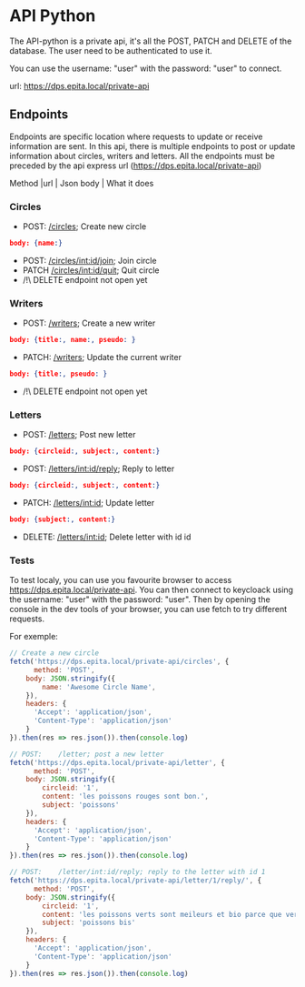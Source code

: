 # API Python

The API-python is a private api, it's all the POST, PATCH and DELETE of the database. The user need to be authenticated to use it.

You can use the username: "user" with the password: "user" to connect.

url: https://dps.epita.local/private-api

## Endpoints
Endpoints are specific location where requests to update or receive information are sent.
In this api, there is multiple endpoints to post or update information about circles, writers and letters.
All the endpoints must be preceded by the api express url (https://dps.epita.local/private-api)

Method     |url                        | Json body                         | What it does

### Circles
- POST:    [/circles](https://dps.epita.local/public-api/circles); Create new circle
```json
body: {name:}
```
- POST:    [/circles/int:id/join](https://dps.epita.local/public-api/circles/int:id/join); Join circle
- PATCH    [/circles/int:id/quit](https://dps.epita.local/public-api/circles/int:id/quit); Quit circle
- /!\ DELETE endpoint not open yet

### Writers
 - POST:    [/writers](https://dps.epita.local/public-api/writers); Create a new writer
 ```json                 
 body: {title:, name:, pseudo: }
 ```
 - PATCH:   [/writers](https://dps.epita.local/public-api/writers); Update the current writer
  ```json                 
 body: {title:, pseudo: }
 ```
 - /!\ DELETE endpoint not open yet


### Letters
 - POST:    [/letters](https://dps.epita.local/public-api/letters); Post new letter              
 ```json
 body: {circleid:, subject:, content:}
 ```
 - POST:    [/letters/int:id/reply](https://dps.epita.local/public-api/letters/int:id/reply); Reply to letter
 ```json
 body: {circleid:, subject:, content:}
 ``` 
 - PATCH:   [/letters/int:id](https://dps.epita.local/public-api/letters/int:id); Update letter
 ```json
 body: {subject:, content:}             
 ```
 - DELETE:  [/letters/int:id](https://dps.epita.local/public-api/letters/int:id);                                               Delete letter with id id

 ### Tests

 To test localy, you can use you favourite browser to access https://dps.epita.local/private-api.
 You can then connect to keycloack using the username: "user" with the password: "user".
 Then by opening the console in the dev tools of your browser, you can use fetch to try different requests.

 For exemple:

```js
// Create a new circle
fetch('https://dps.epita.local/private-api/circles', {
      method: 'POST',
    body: JSON.stringify({
        name: 'Awesome Circle Name',
    }),
    headers: {
      'Accept': 'application/json',
      'Content-Type': 'application/json'
    }
}).then(res => res.json()).then(console.log)

// POST:    /letter; post a new letter
fetch('https://dps.epita.local/private-api/letter', {
      method: 'POST',
    body: JSON.stringify({
        circleid: '1',
        content: 'les poissons rouges sont bon.',
        subject: 'poissons'
    }),
    headers: {
      'Accept': 'application/json',
      'Content-Type': 'application/json'
    }
}).then(res => res.json()).then(console.log)

// POST:    /letter/int:id/reply; reply to the letter with id 1
fetch('https://dps.epita.local/private-api/letter/1/reply/', {
      method: 'POST',
    body: JSON.stringify({
        circleid: '1',
        content: 'les poissons verts sont meileurs et bio parce que verts.',
        subject: 'poissons bis'
    }),
    headers: {
      'Accept': 'application/json',
      'Content-Type': 'application/json'
    }
}).then(res => res.json()).then(console.log)
```
